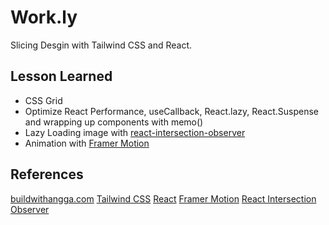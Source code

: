 # Work.ly

Slicing Desgin with Tailwind CSS and React.

## Lesson Learned

- CSS Grid
- Optimize React Performance, useCallback, React.lazy, React.Suspense and wrapping up components with memo()
- Lazy Loading image with [react-intersection-observer](https://github.com/researchgate/react-intersection-observer)
- Animation with [Framer Motion](https://github.com/framer/motion)

## References

[buildwithangga.com](https://buildwithangga.com/pixel)
[Tailwind CSS](https://tailwindcss.com)
[React](https://reactjs.org)
[Framer Motion](https://framer.com/motion)
[React Intersection Observer](https://github.com/researchgate/react-intersection-observer)
